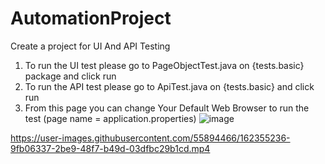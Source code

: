 # AutomationProject
Create a project for UI And API Testing

1. To run the UI test please go to PageObjectTest.java on {tests.basic} package and click run
2. To run the API test please go to ApiTest.java on {tests.basic}  and click run
3. From this page you can change Your Default Web Browser to run the test (page name = application.properties)
 ![image](https://user-images.githubusercontent.com/55894466/162354760-b46a06a5-e434-43ee-81cd-77c3503137cf.png)


https://user-images.githubusercontent.com/55894466/162355236-9fb06337-2be9-48f7-b49d-03dfbc29b1cd.mp4

